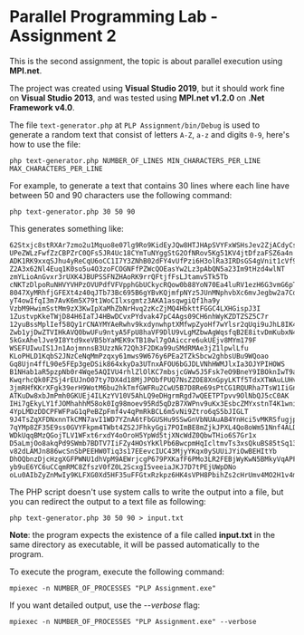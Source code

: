 # Parallel Programming Lab - Assignment 2
This is the second assignment, the topic is about parallel execution using **MPI.net**.

The project was created using **Visual Studio 2019**, but it should work fine on **Visual Studio 2013**, and was tested using **MPI.net v1.2.0** on **.Net Framework v4.0**.

The file `text-generator.php` at `PLP Assignment/bin/Debug` is used to generate a random text that consist of letters `A-Z`, `a-z` and digits `0-9`, here's how to use the file:

```
php text-generator.php NUMBER_OF_LINES MIN_CHARACTERS_PER_LINE MAX_CHARACTERS_PER_LINE
```

For example, to generate a text that contains 30 lines where each line have between 50 and 90 characters use the following command:

```
php text-generator.php 30 50 90
```

This generates something like:

```
62Stxjc8stRXAr7zmo2u1Mquo8e07lg9Ro9KidEyJQw8HTJHApSVYFxWSHsJev2ZjACdyCsIUQHCTXjmt9kCtO
UPeZWLzFwfZzCBPZrC0QFs5JR4Uc18CYmTuNYggStG2OfNRov5Kg51KV4jtDfzaFSZ6a4n
ADK1RK9xxqSJhu4yReCqU6oCC1I7Y3ZNhB02dFY4vUfPzi6H3olRa3IRDsGS4gVnit1cVf9XPp4
Z2A3x62Nl4Euq1K0so5u4O3zoFCOGNFfPZWcQOEasYw2Lz3pAbQN5a23Im9tHzd4wlNT
zmYLioAnGvxr3rUXK4JBUPSSFNZHAoRK9rrQFtjfFsLJtamvSTk5Tb
cNKTzDlpoRuNHVYVHPzOVUPdfVFVpphGbUCkycRQow0b88YoN70Ea4luRV1ezH6G3vmG6pTjGc
8047XyMRhfjGFEXt4z40qJTb73Bc695B6gYBvKQjmfpNYz5JUnMNphvbXc6mvJegbw2a7Cd1hbO1hv4RvZ
yT4owIfqI3m7AvK6m5X79t1WoCIlxsgmtz3AKA1asqwgiQf1ha9y
VzbM9HwimSstMm9zX3KwIpXaMhZbNrHvq2zKcZjMQ4HbkttFGGC4LXHGispJ3I
1ZustvpKkeTWjD84H6IaTJ4HBwDCvxPYdvak47pC4Ags09CH6nhWyKZDTZSZ5C7r
12yuBssMplIef58Qy1rCNAYMYAeRwhv9kxdynwhptXMfwpZyoHf7wYlsr2qUqi9uJhL8IK4A2u2yYwb2UbaW3gX
Zwb1yjDwZTVIHkAVQ0bwUFu9ntyA5FpU8haVF9DlU9vLgMZbwAgWqsfqB2E8itvDmKubxN4GBHRi
5kGxAhelJve9I8Ytd9xeVB5bYaMEK9xTB18wl7gOAiccre6ukUEjv8MYm179F
WSEFUIwuIS1Jn1AojmnnsB3UzzNk72Qh3F2DKa99uSMdRMAe3jZ1lpwlLfu
KLoPHLD1KqbS2JNzCeNqMmPzqxy61mws9W676y6PEa2TZkSbcw2ghbsUBu9WQoao
Gq8Ujn4ffL90e5FEp3geDSik864xkyDa3UTnxAFOU6bGJDLVNhHWMJlxIa3OJYPIHOWS
B1NHab1aR5pzpNb0r4Wqe5AQIVU4rhlZlOlKC7mbsjcGWw5J5Fsk7eO9BneY9IBOknIwT9a
KwqrhcQk0FZSj4rEUJnO07ty7DX4d18MjJPObfPUQ7NsZZOE8XnGpyLKTf5TdxXTWAuLUHvCrhe7Xad4Tu272XUgPW
3jmRHfKKrXFgk39erH9WotM6bu2hkTmfGWFRu2CwU5B7D8Re69sPtCG1RQURha7TsW1IiGnnlx2VgHogUt
ATKuDw8xbJmPmh0GKUEj4ILKzYV10V5AhLQ9eDHgrmRgd7wQEETPTpvv9OlNbQJ5cC0AK
IHi7gEkyLY1fJOMhahhM58ok0Ig98moev95Rd5qDzB7XWPnv9uKx3EsbcZMYxstnT4K1wniKrX
4YpLMDzDDCPFWFPaG1qPeBZpFmf4v4qPmRkBCL6m5vNi9Ztro6qS5bJIGLT
9J4TsZqXFDNxnnTkCMN7avI1WD7YZnA6tFbGUSHu9SSwGnVbNUAuAB4YnHci5vMKRSfugjp42x
7qYMp8ZF35E9ss0GVYFkpm4TWbt4ZS2JFhkyGgi7POImBE8mZjkJPXL4Qo8oWm51Nnf4ALDer9vYkxZokNkd71wkS
WDkUqqBMzQGojTLV1WFxt6rxdY4oOroH5YpWd5tjXNcWdZ0QbwTHio6S7Gr1x
D5aLmjOo8akqPd9SWmb7BDTV7IiFZy4HOsYkKlPb6BwcpmHqIcltmvTs3xsQkuBS85tSq13S7qg76RddfIcNuxe
v82dLAMJn886wcSnSbPEEHW0Tiq3s17EEevcIUC43MjyYKqx0ySUUiJYiOwBEHItYb
DhOQbnzDjcHzgXGFPWNU1dhVpM9AEWrjcgP679PXKafF6PMo3LR2FEBjWyKwN5BMkyVqAPFAAotJ9iuTA3jT
yb9uE6YC6uCCqmRMC8ZfszV0fZ0L2ScxgI5veeiaJKJ7D7tPEjUWpDNo
oLu0AIbZyZnMwIy9KLFXG0Xd5HF35uFFGtxRzkpz6HK4sVPH8PbihZs2cHrUmv4MO2H1v4mlHq6rpBMoMkCNPHd
```

The PHP script doesn't use system calls to write the output into a file, but you can redirect the output to a text file as following:

```
php text-generator.php 30 50 90 > input.txt
```

**Note**: the program expects the existence of a file called **input.txt** in the same directory as executable, it will be passed automatically to the program.

To execute the program, execute the following command:

```
mpiexec -n NUMBER_OF_PROCESSES "PLP Assignment.exe"
```

If you want detailed output, use the *--verbose* flag:

```
mpiexec -n NUMBER_OF_PROCESSES "PLP Assignment.exe" --verbose
```